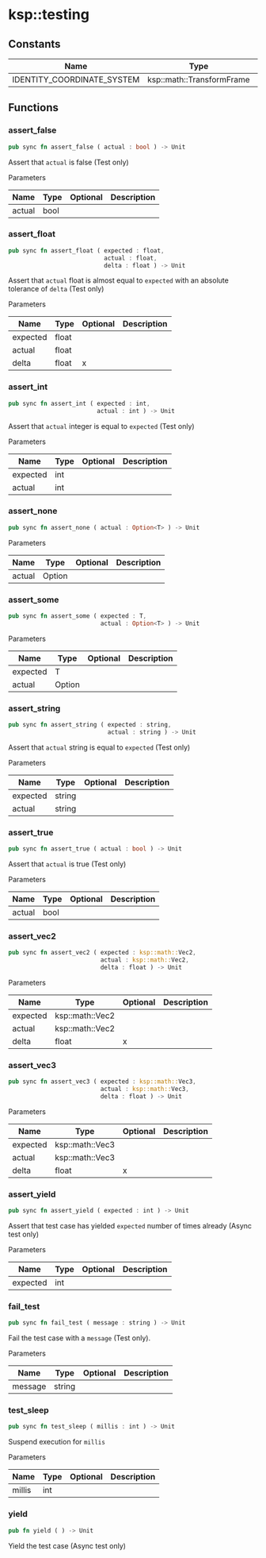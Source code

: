 # ksp::testing



## Constants

| Name                       | Type                      | Description |
| -------------------------- | ------------------------- | ----------- |
| IDENTITY_COORDINATE_SYSTEM | ksp::math::TransformFrame |             |


## Functions


### assert_false

```rust
pub sync fn assert_false ( actual : bool ) -> Unit
```

Assert that `actual` is false (Test only)


Parameters

| Name   | Type | Optional | Description |
| ------ | ---- | -------- | ----------- |
| actual | bool |          |             |


### assert_float

```rust
pub sync fn assert_float ( expected : float,
                           actual : float,
                           delta : float ) -> Unit
```

Assert that `actual` float is almost equal to `expected` with an absolute tolerance of `delta` (Test only)


Parameters

| Name     | Type  | Optional | Description |
| -------- | ----- | -------- | ----------- |
| expected | float |          |             |
| actual   | float |          |             |
| delta    | float | x        |             |


### assert_int

```rust
pub sync fn assert_int ( expected : int,
                         actual : int ) -> Unit
```

Assert that `actual` integer is equal to `expected` (Test only)


Parameters

| Name     | Type | Optional | Description |
| -------- | ---- | -------- | ----------- |
| expected | int  |          |             |
| actual   | int  |          |             |


### assert_none

```rust
pub sync fn assert_none ( actual : Option<T> ) -> Unit
```



Parameters

| Name   | Type      | Optional | Description |
| ------ | --------- | -------- | ----------- |
| actual | Option<T> |          |             |


### assert_some

```rust
pub sync fn assert_some ( expected : T,
                          actual : Option<T> ) -> Unit
```



Parameters

| Name     | Type      | Optional | Description |
| -------- | --------- | -------- | ----------- |
| expected | T         |          |             |
| actual   | Option<T> |          |             |


### assert_string

```rust
pub sync fn assert_string ( expected : string,
                            actual : string ) -> Unit
```

Assert that `actual` string is equal to `expected` (Test only)


Parameters

| Name     | Type   | Optional | Description |
| -------- | ------ | -------- | ----------- |
| expected | string |          |             |
| actual   | string |          |             |


### assert_true

```rust
pub sync fn assert_true ( actual : bool ) -> Unit
```

Assert that `actual` is true (Test only)


Parameters

| Name   | Type | Optional | Description |
| ------ | ---- | -------- | ----------- |
| actual | bool |          |             |


### assert_vec2

```rust
pub sync fn assert_vec2 ( expected : ksp::math::Vec2,
                          actual : ksp::math::Vec2,
                          delta : float ) -> Unit
```



Parameters

| Name     | Type            | Optional | Description |
| -------- | --------------- | -------- | ----------- |
| expected | ksp::math::Vec2 |          |             |
| actual   | ksp::math::Vec2 |          |             |
| delta    | float           | x        |             |


### assert_vec3

```rust
pub sync fn assert_vec3 ( expected : ksp::math::Vec3,
                          actual : ksp::math::Vec3,
                          delta : float ) -> Unit
```



Parameters

| Name     | Type            | Optional | Description |
| -------- | --------------- | -------- | ----------- |
| expected | ksp::math::Vec3 |          |             |
| actual   | ksp::math::Vec3 |          |             |
| delta    | float           | x        |             |


### assert_yield

```rust
pub sync fn assert_yield ( expected : int ) -> Unit
```

Assert that test case has yielded `expected` number of times already (Async test only)


Parameters

| Name     | Type | Optional | Description |
| -------- | ---- | -------- | ----------- |
| expected | int  |          |             |


### fail_test

```rust
pub sync fn fail_test ( message : string ) -> Unit
```

Fail the test case with a `message` (Test only).


Parameters

| Name    | Type   | Optional | Description |
| ------- | ------ | -------- | ----------- |
| message | string |          |             |


### test_sleep

```rust
pub sync fn test_sleep ( millis : int ) -> Unit
```

Suspend execution for `millis`


Parameters

| Name   | Type | Optional | Description |
| ------ | ---- | -------- | ----------- |
| millis | int  |          |             |


### yield

```rust
pub fn yield ( ) -> Unit
```

Yield the test case (Async test only)

